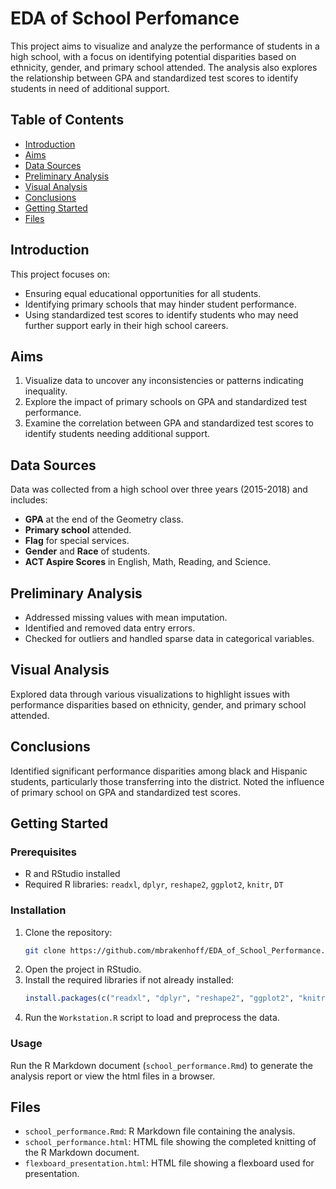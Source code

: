 # EDA of School Perfomance

This project aims to visualize and analyze the performance of students in a high school, with a focus on identifying potential disparities based on ethnicity, gender, and primary school attended. The analysis also explores the relationship between GPA and standardized test scores to identify students in need of additional support.

## Table of Contents
- [Introduction](#introduction)
- [Aims](#aims)
- [Data Sources](#data-sources)
- [Preliminary Analysis](#preliminary-analysis)
- [Visual Analysis](#visual-analysis)
- [Conclusions](#conclusions)
- [Getting Started](#getting-started)
- [Files](#files)


## Introduction

This project focuses on:
- Ensuring equal educational opportunities for all students.
- Identifying primary schools that may hinder student performance.
- Using standardized test scores to identify students who may need further support early in their high school careers.

## Aims

1. Visualize data to uncover any inconsistencies or patterns indicating inequality.
2. Explore the impact of primary schools on GPA and standardized test performance.
3. Examine the correlation between GPA and standardized test scores to identify students needing additional support.

## Data Sources

Data was collected from a high school over three years (2015-2018) and includes:
- **GPA** at the end of the Geometry class.
- **Primary school** attended.
- **Flag** for special services.
- **Gender** and **Race** of students.
- **ACT Aspire Scores** in English, Math, Reading, and Science.

## Preliminary Analysis

- Addressed missing values with mean imputation.
- Identified and removed data entry errors.
- Checked for outliers and handled sparse data in categorical variables.

## Visual Analysis

Explored data through various visualizations to highlight issues with performance disparities based on ethnicity, gender, and primary school attended.

## Conclusions

Identified significant performance disparities among black and Hispanic students, particularly those transferring into the district. Noted the influence of primary school on GPA and standardized test scores.

## Getting Started

### Prerequisites

- R and RStudio installed
- Required R libraries: `readxl`, `dplyr`, `reshape2`, `ggplot2`, `knitr`, `DT`

### Installation

1. Clone the repository:
    ```sh
    git clone https://github.com/mbrakenhoff/EDA_of_School_Performance.git
    ```
2. Open the project in RStudio.
3. Install the required libraries if not already installed:
    ```r
    install.packages(c("readxl", "dplyr", "reshape2", "ggplot2", "knitr", "DT"))
    ```
4. Run the `Workstation.R` script to load and preprocess the data.

### Usage

Run the R Markdown document (`school_performance.Rmd`) to generate the analysis report or view the html files in a browser.

## Files

- `school_performance.Rmd`: R Markdown file containing the analysis.
- `school_performance.html`: HTML file showing the completed knitting of the R Markdown document.
- `flexboard_presentation.html`: HTML file showing a flexboard used for presentation.


